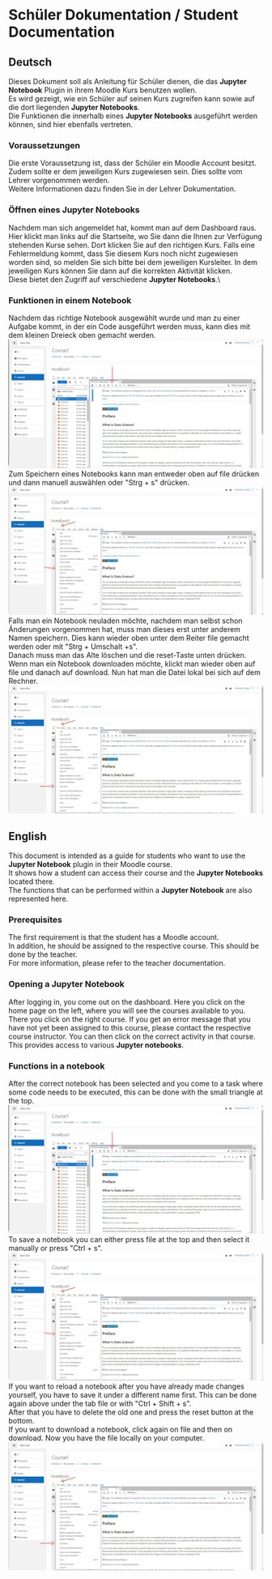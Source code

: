 # Schüler Dokumentation / Student Documentation

## Deutsch
Dieses Dokument soll als Anleitung für Schüler dienen, die das __Jupyter Notebook__ Plugin in ihrem Moodle Kurs benutzen wollen.\
Es wird gezeigt, wie ein Schüler auf seinen Kurs zugreifen kann sowie auf die dort liegenden __Jupyter Notebooks__.\
Die Funktionen die innerhalb eines __Jupyter Notebooks__ ausgeführt werden können, sind hier ebenfalls vertreten.

### Voraussetzungen
Die erste Voraussetzung ist, dass der Schüler ein Moodle Account besitzt.\
Zudem sollte er dem jeweiligen Kurs zugewiesen sein. Dies sollte vom Lehrer vorgenommen werden.\
Weitere Informationen dazu finden Sie in der Lehrer Dokumentation.

### Öffnen eines Jupyter Notebooks
Nachdem man sich angemeldet hat, kommt man auf dem Dashboard raus.
Hier klickt man links auf die Startseite, wo Sie dann die Ihnen zur Verfügung
stehenden Kurse sehen. Dort klicken Sie auf den richtigen Kurs. Falls eine Fehlermeldung kommt,
dass Sie diesem Kurs noch nicht zugewiesen worden sind, so melden Sie sich bitte bei dem jeweiligen Kursleiter.
In dem jeweiligen Kurs können Sie dann auf die korrekten Aktivität klicken.\
Diese bietet den Zugriff auf verschiedene __Jupyter Notebooks__.\

### Funktionen in einem Notebook
Nachdem das richtige Notebook ausgewählt wurde und man zu einer Aufgabe kommt, in der ein Code ausgeführt werden muss, kann dies
mit dem kleinen Dreieck oben gemacht werden. 
![playButton](images/playButton.png)
Zum Speichern eines Notebooks kann man entweder oben auf file drücken und dann manuell auswählen oder "Strg + s" drücken.\
![saveNotebook](images/saveNotebook.png)
Falls man ein Notebook neuladen möchte, nachdem man selbst schon Änderungen vorgenommen hat, muss man dieses erst unter anderem Namen speichern.
Dies kann wieder oben unter dem Reiter file gemacht werden oder mit "Strg + Umschalt +s".\
Danach muss man das Alte löschen und die reset-Taste unten drücken.\
Wenn man ein Notebook downloaden möchte, klickt man wieder oben auf file und danach auf download. Nun hat man die Datei lokal bei sich auf dem Rechner.
![downloadNotebook](images/downloadNotebook.png)


## English
This document is intended as a guide for students who want to use the __Jupyter Notebook__ plugin in their Moodle course.\
It shows how a student can access their course and the __Jupyter Notebooks__ located there.\
The functions that can be performed within a __Jupyter Notebook__ are also represented here.

### Prerequisites
The first requirement is that the student has a Moodle account.\
In addition, he should be assigned to the respective course. This should be done by the teacher.\
For more information, please refer to the teacher documentation.

### Opening a Jupyter Notebook
After logging in, you come out on the dashboard.
Here you click on the home page on the left, where you will see the courses available to you.
There you click on the right course. If you get an error message
that you have not yet been assigned to this course, please contact the respective course instructor.
You can then click on the correct activity in that course.\
This provides access to various __Jupyter notebooks__.

### Functions in a notebook
After the correct notebook has been selected and you come to a task where some code needs to be executed, this can be
 done with the small triangle at the top.
![playButton](images/playButton.png)
To save a notebook you can either press file at the top and then select it manually or press "Ctrl + s".\
![saveNotebook](images/saveNotebook.png)
If you want to reload a notebook after you have already made changes yourself, you have to save it under a different name first.
This can be done again above under the tab file or with "Ctrl + Shift + s".\
After that you have to delete the old one and press the reset button at the bottom.\
If you want to download a notebook, click again on file and then on download. Now you have the file locally on your computer.
![downloadNotebook](images/downloadNotebook.png)
